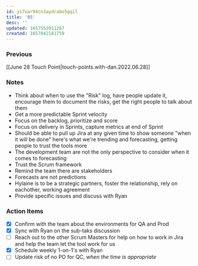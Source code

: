 ```yaml
---
id: ys7uar94cn3aydcabo5gqil
title: '05'
desc: ''
updated: 1657553911267
created: 1657042181759
---
```


### Previous

[[June 28 Touch Point|touch-points.with-dan.2022.06.28]]

### Notes

- Think about when to use the "Risk" log, have people update it, encourage them to document the risks, get the right people to talk about them
- Get a more predictable Sprint velocity
- Focus on the backlog, prioritize and score
- Focus on delivery in Sprints, capture metrics at end of Sprint
- Should be able to pull up Jira at any given time to show someone "when it will be done" here's what we're trending and forecasting, getting people to trust the tools more
- The development team are not the only perspective to consider when it comes to forecasting
- Trust the Scrum framework
- Remind the team there are stakeholders
- Forecasts are not predictions
- Hylaine is to be a strategic partners, foster the relationship, rely on eachother, working agreement
- Provide specific issues and discuss with Ryan

### Action Items

- [x] Confirm with the team about the environments for QA and Prod
- [x] Sync with Ryan on the sub-taks discussion
- [ ] Reach out to the other Scrum Masters for help on how to work in Jira and help the team let the tool work for us
- [x] Schedule weekly 1-on-1's with Ryan
- [ ] Update risk of no PO for QC, *when the time is appropriate*
